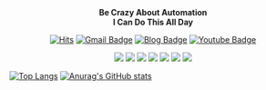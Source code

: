 <div align = "center">
  <strong>Be Crazy About Automation</strong><br>
  <strong>I Can Do This All Day</strong>
</div>

<div align = "center">
  
  [![Hits](https://hits.seeyoufarm.com/api/count/incr/badge.svg?url=https%3A%2F%2Fgithub.com%2Ffirstquarter-J&count_bg=%2379C83D&title_bg=%23555555&icon=&icon_color=%23E7E7E7&title=hits&edge_flat=false)](https://hits.seeyoufarm.com)
  [![Gmail Badge](https://img.shields.io/badge/Gmail-d14836?style=flat-square&logo=Gmail&logoColor=white&link=mailto:firstquarter88@gmail.com)](mailto:firstquarter88@gmail.com)
  [![Blog Badge](http://img.shields.io/badge/-Blog-green?style=flat-square&logo=tistory&link=https://firstquarter.tistory.com/)](https://firstquarter.tistory.com/)
  [![Youtube Badge](https://img.shields.io/badge/Youtube-ff0000?style=flat-square&logo=youtube&link=https://www.youtube.com/channel/UCZbgw-o-kYIwYlqOWIXmH3Q)](https://www.youtube.com/channel/UCZbgw-o-kYIwYlqOWIXmH3Q)

</div>  
<div align = "center">
  <img src="https://img.shields.io/badge/HTML-E34F26?style=flat-square&logo=HTML5&logoColor=white"/>
  <img src="https://img.shields.io/badge/CSS-1572B6?style=flat-square&logo=CSS3&logoColor=white"/>
  <img src="https://img.shields.io/badge/JavaScript-F7DF1E?style=flat-square&logo=JavaScript&logoColor=white"/>
  <img src="https://img.shields.io/badge/Node.js-339933?style=flat-square&logo=Node.js&logoColor=white"/>
  <img src="https://img.shields.io/badge/Python-3776AB?style=flat-square&logo=Python&logoColor=white"/>
  <img src="https://img.shields.io/badge/MongoDB-47A248?style=flat-square&logo=MongoDB&logoColor=white"/>
  <img src="https://img.shields.io/badge/Git-F05032?style=flat-square&logo=Git&logoColor=white"/>
</div>

[![Top Langs](https://github-readme-stats.vercel.app/api/top-langs/?username=firstquarter-J&layout=compact&hide=PowerShell&langs_count=4&theme=react)](https://github.com/firstquarter-J/github-readme-stats)
[![Anurag's GitHub stats](https://github-readme-stats.vercel.app/api?username=firstquarter-J&theme=react&hide=prs,issues&count_private=true&show_icons=true)](https://github.com/firstquarter-J/github-readme-stats)


